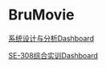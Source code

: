 # BruMovie

[系统设计与分析Dashboard](https://brumovie.github.io/Dashboard/)

[SE-308综合实训Dashboard](https://brumovie.github.io/Dashboard/docForSE-308SoftwareDesignProjectsDashboard/index)
